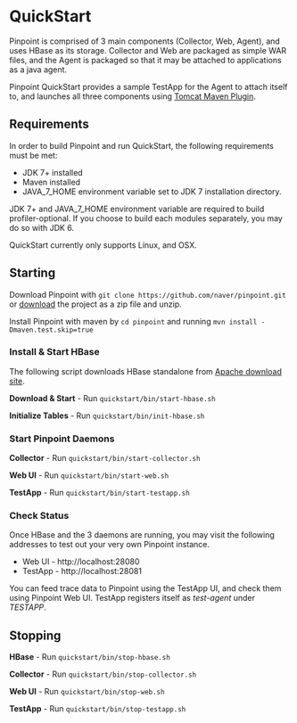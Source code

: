 # QuickStart
Pinpoint is comprised of 3 main components (Collector, Web, Agent), and uses HBase as its storage. Collector and Web are packaged as simple WAR files, and the Agent is packaged so that it may be attached to applications as a java agent.

Pinpoint QuickStart provides a sample TestApp for the Agent to attach itself to, and launches all three components using [Tomcat Maven Plugin](http://tomcat.apache.org/maven-plugin.html).

## Requirements
In order to build Pinpoint and run QuickStart, the following requirements must be met:

* JDK 7+ installed
* Maven installed
* JAVA_7_HOME environment variable set to JDK 7 installation directory.

JDK 7+ and JAVA_7_HOME environment variable are required to build profiler-optional. If you choose to build each modules separately, you may do so with JDK 6.

QuickStart currently only supports Linux, and OSX.


## Starting 
Download Pinpoint with ```git clone https://github.com/naver/pinpoint.git``` or [download](https://github.com/naver/pinpoint/archive/master.zip) the project as a zip file and unzip.

Install Pinpoint with maven by ```cd pinpoint``` and running ```mvn install -Dmaven.test.skip=true```

### Install & Start HBase
The following script downloads HBase standalone from [Apache download site](http://apache.mirror.cdnetworks.com/hbase/).

**Download & Start** - Run ```quickstart/bin/start-hbase.sh```

**Initialize Tables** - Run ```quickstart/bin/init-hbase.sh```

### Start Pinpoint Daemons

**Collector** - Run ```quickstart/bin/start-collector.sh```

**Web UI** - Run ```quickstart/bin/start-web.sh```

**TestApp** - Run ```quickstart/bin/start-testapp.sh```

### Check Status
Once HBase and the 3 daemons are running, you may visit the following addresses to test out your very own Pinpoint instance.

* Web UI - http://localhost:28080
* TestApp - http://localhost:28081

You can feed trace data to Pinpoint using the TestApp UI, and check them using Pinpoint Web UI. TestApp registers itself as *test-agent* under *TESTAPP*.


## Stopping

**HBase** - Run ```quickstart/bin/stop-hbase.sh```

**Collector** - Run ```quickstart/bin/stop-collector.sh```

**Web UI** - Run ```quickstart/bin/stop-web.sh```

**TestApp** - Run ```quickstart/bin/stop-testapp.sh```